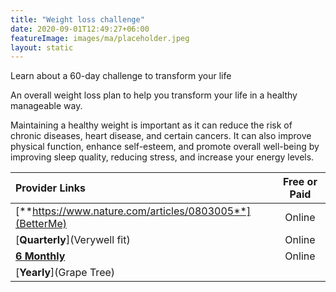 ```yaml
---
title: "Weight loss challenge"
date: 2020-09-01T12:49:27+06:00
featureImage: images/ma/placeholder.jpeg
layout: static
---
```


Learn about a 60-day challenge to transform your life

An overall weight loss plan to help you transform your life in a healthy manageable way.

Maintaining a healthy weight is important as it can reduce the risk of chronic diseases, heart disease, and certain cancers. It can also improve physical function, enhance self-esteem, and promote overall well-being by improving sleep quality, reducing stress, and increase your energy levels.

| Provider Links      | Free or Paid  |  
| :-----------          | :--------------:      |  
| [**https://www.nature.com/articles/0803005**](BetterMe) | Online | 
| [**Quarterly**](Verywell fit) | Online | 
| [**6 Monthly**](Healthline) | Online | 
| [**Yearly**](Grape Tree) |  | 
  

<br/><br/>






